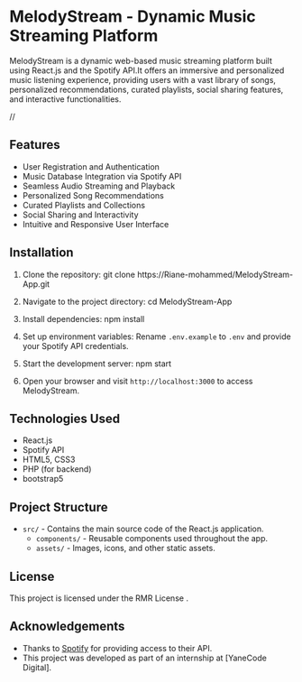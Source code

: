 # MelodyStream - Dynamic Music Streaming Platform

MelodyStream is a dynamic web-based music streaming platform built using React.js and the Spotify API.It offers an immersive and personalized music listening experience, providing users with a vast library of songs, personalized recommendations, curated playlists, social sharing features, and interactive functionalities.

//

## Features

- User Registration and Authentication
- Music Database Integration via Spotify API
- Seamless Audio Streaming and Playback
- Personalized Song Recommendations
- Curated Playlists and Collections
- Social Sharing and Interactivity
- Intuitive and Responsive User Interface

## Installation

1. Clone the repository:
   git clone https://Riane-mohammed/MelodyStream-App.git
   
3. Navigate to the project directory:
   cd MelodyStream-App
   
5. Install dependencies:
   npm install
   
7. Set up environment variables:
   Rename `.env.example` to `.env` and provide your Spotify API credentials.

8. Start the development server:
   npm start

9. Open your browser and visit `http://localhost:3000` to access MelodyStream.

## Technologies Used

- React.js
- Spotify API
- HTML5, CSS3
- PHP (for backend)
- bootstrap5 

## Project Structure

- `src/` - Contains the main source code of the React.js application.
  - `components/` - Reusable components used throughout the app.
  - `assets/` - Images, icons, and other static assets.

## License

This project is licensed under the RMR License .

## Acknowledgements

- Thanks to [Spotify](https://developer.spotify.com/documentation/web-api/) for providing access to their API.
- This project was developed as part of an internship at [YaneCode Digital].
